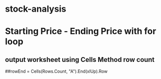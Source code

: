 # stock-analysis
# Starting Price - Ending Price with for loop 
output worksheet
using Cells Method
row count 
---
##rowEnd = Cells(Rows.Count, "A").End(xlUp).Row
